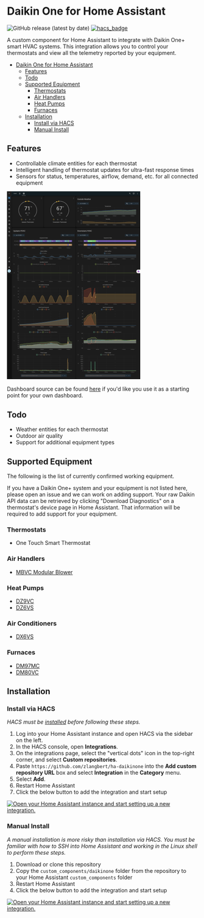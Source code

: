 # Daikin One for Home Assistant

![GitHub release (latest by date)](https://img.shields.io/github/v/release/zlangbert/ha-daikinone?style=flat-square) [![hacs_badge](https://img.shields.io/badge/HACS-Custom-orange.svg)](https://github.com/hacs/integration)

A custom component for Home Assistant to integrate with Daikin One+ smart HVAC systems. This integration allows you to control your thermostats and view all the telemetry reported by your equipment.

<!-- TOC -->
* [Daikin One for Home Assistant](#daikin-one-for-home-assistant)
  * [Features](#features)
  * [Todo](#todo)
  * [Supported Equipment](#supported-equipment)
    * [Thermostats](#thermostats)
    * [Air Handlers](#air-handlers)
    * [Heat Pumps](#heat-pumps)
    * [Furnaces](#furnaces)
  * [Installation](#installation)
    * [Install via HACS](#install-via-hacs)
    * [Manual Install](#manual-install)
<!-- TOC -->

## Features

* Controllable climate entities for each thermostat
* Intelligent handling of thermostat updates for ultra-fast response times
* Sensors for status, temperatures, airflow, demand, etc. for all connected equipment

<img src="docs/dashboard.png" width="350" alt="dashboard example">

Dashboard source can be found [here](docs/dashboard.yaml) if you'd like you use it as a starting point for your own dashboard.

## Todo

* Weather entities for each thermostat
* Outdoor air quality
* Support for additional equipment types

## Supported Equipment

The following is the list of currently confirmed working equipment.

If you have a Daikin One+ system and your equipment is not listed here, please open an issue and we can work on adding support. Your raw Daikin API data can be retrieved by clicking "Download Diagnostics" on a thermostat's device page in Home Assistant. That information will be required to add support for your equipment. 

### Thermostats

* One Touch Smart Thermostat

### Air Handlers

* [MBVC Modular Blower](https://daikincomfort.com/products/heating-cooling/whole-house/air-handlers-coils/mbvc-modular)

### Heat Pumps

* [DZ9VC](https://daikincomfort.com/products/heating-cooling/whole-house/heat-pump/dz9vc)
* [DZ6VS](https://daikincomfort.com/products/heating-cooling/whole-house/heat-pump/daikin-fit-heat-pump-dz6vs)

### Air Conditioners

* [DX6VS](https://daikincomfort.com/products/heating-cooling/whole-house/air-conditioner/daikin-fit-dx6vs)

### Furnaces

* [DM97MC](https://daikincomfort.com/products/heating-cooling/whole-house/gas-furnaces/dm97mc)
* [DM80VC](https://daikincomfort.com/products/heating-cooling/whole-house/gas-furnaces/dm80vc)

## Installation

### Install via HACS

_HACS must be [installed](https://hacs.xyz/docs/installation/prerequisites) before following these steps._

1. Log into your Home Assistant instance and open HACS via the sidebar on the left.
2. In the HACS console, open **Integrations**.
3. On the integrations page, select the "vertical dots" icon in the top-right corner, and select **Custom repositories**.
4. Paste `https://github.com/zlangbert/ha-daikinone` into the **Add custom repository URL** box and select **Integration** in the **Category** menu.
5. Select **Add**.
6. Restart Home Assistant
7. Click the below button to add the integration and start setup

[![Open your Home Assistant instance and start setting up a new integration.](https://my.home-assistant.io/badges/config_flow_start.svg)](https://my.home-assistant.io/redirect/config_flow_start/?domain=daikinone)

### Manual Install

_A manual installation is more risky than installation via HACS. You must be familiar with how to SSH into Home Assistant and working in the Linux shell to perform these steps._

1. Download or clone this repository
2. Copy the `custom_components/daikinone` folder from the repository to your Home Assistant `custom_components` folder
3. Restart Home Assistant
4. Click the below button to add the integration and start setup

[![Open your Home Assistant instance and start setting up a new integration.](https://my.home-assistant.io/badges/config_flow_start.svg)](https://my.home-assistant.io/redirect/config_flow_start/?domain=daikinone)
